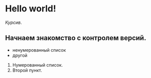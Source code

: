 # Hello world!

*Курсив*.

## **Начнаем знакомство с контролем версий.**
- ненумерованный список
- другой

1. Нумерованный список.
2. Второй пункт.
